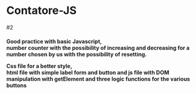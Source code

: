 # Contatore-JS <br>
#2 <br>
<h4>Good practice with basic Javascript, <br>
  number counter with the possibility of increasing and decreasing for a number chosen by us with the possibility of resetting. <br>

Css file for a better style,<br>
html file with simple label form and button and js file with DOM manipulation with getElement and three logic functions for the various buttons </h4>
